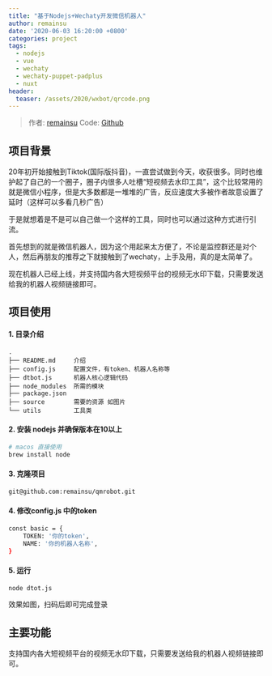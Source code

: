 ```yaml
---
title: "基于Nodejs+Wechaty开发微信机器人"
author: remainsu
date: '2020-06-03 16:20:00 +0800'
categories: project
tags:
  - nodejs
  - vue
  - wechaty
  - wechaty-puppet-padplus
  - nuxt
header:
  teaser: /assets/2020/wxbot/qrcode.png 
---
```


<!-- markdownlint-disable -->
> 作者: [remainsu](https://github.com/remainsu)
> Code: [Github](https://github.com/remainsu/qmrobot)

## 项目背景

20年初开始接触到Tiktok(国际版抖音)，一直尝试做到今天，收获很多。同时也维护起了自己的一个圈子，圈子内很多人吐槽“短视频去水印工具”，这个比较常用的就是微信小程序，但是大多数都是一堆堆的广告，反应速度大多被作者故意设置了延时（这样可以多看几秒广告）

于是就想着是不是可以自己做一个这样的工具，同时也可以通过这种方式进行引流。

首先想到的就是微信机器人，因为这个用起来太方便了，不论是监控群还是对个人，然后再朋友的推荐之下就接触到了wechaty，上手及用，真的是太简单了。

现在机器人已经上线，并支持国内各大短视频平台的视频无水印下载，只需要发送给我的机器人视频链接即可。

## 项目使用

#### 1. 目录介绍

```
.
├── README.md     介绍
├── config.js     配置文件，有token、机器人名称等
├── dtbot.js      机器人核心逻辑代码
├── node_modules  所需的模块
├── package.json  
├── source        需要的资源 如图片
└── utils         工具类
```

#### 2. 安装 nodejs 并确保版本在10以上

```sh
# macos 直接使用
brew install node
```

#### 3. 克隆项目

```sh
git@github.com:remainsu/qmrobot.git 
```

#### 4. 修改config.js 中的token

```sh
const basic = {
    TOKEN: '你的token',
    NAME: '你的机器人名称',
}
```

#### 5. 运行
```sh
node dtot.js
```

效果如图，扫码后即可完成登录


## 主要功能

支持国内各大短视频平台的视频无水印下载，只需要发送给我的机器人视频链接即可。










